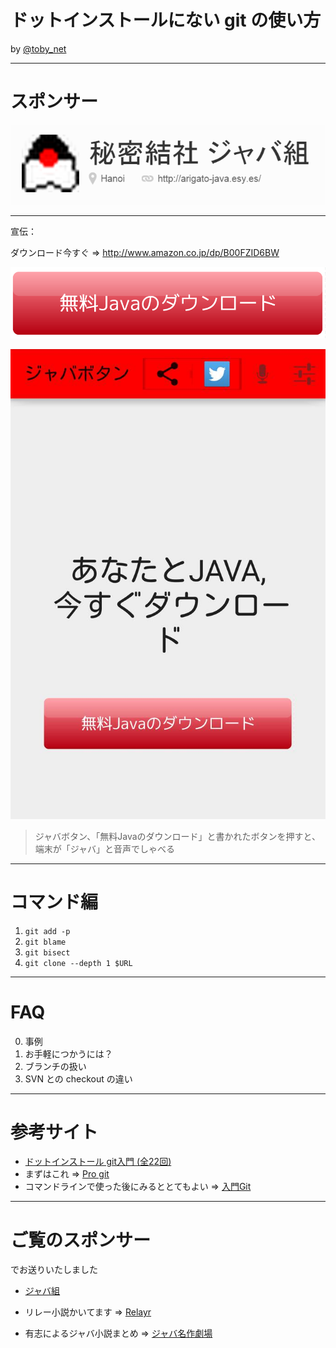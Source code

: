 # ドットインストールにない git の使い方

by [@toby_net](https://twitter.com/toby_net)

---

# スポンサー

[![秘密結社ジャバ組](./images/javagumi-logo.png)](https://github.com/arigato-java/)

---

宣伝：

ダウンロード今すぐ ⇒
<http://www.amazon.co.jp/dp/B00FZID6BW>

[![ジャバボタン](./images/dl_button.png)](https://github.com/arigato-java/JavaButton)

[![ジャバボタン](./images/java-button-android.jpg)](https://github.com/arigato-java/JavaButton)

> ジャバボタン、「無料Javaのダウンロード」と書かれたボタンを押すと、端末が「ジャバ」と音声でしゃべる 

---

# コマンド編

1. `git add -p`
2. `git blame`
3. `git bisect`
4. `git clone --depth 1 $URL`


---

# FAQ

0. 事例
1. お手軽につかうには？
2. ブランチの扱い
3. SVN との checkout の違い

---

# 参考サイト

* [ドットインストール git入門 (全22回)](http://dotinstall.com/lessons/basic_git)
* まずはこれ ⇒ [Pro git](http://git-scm.com/book/en/v2)
* コマンドラインで使った後にみるととてもよい ⇒ [入門Git](http://www.amazon.co.jp/dp/4798023809/)

---

# ご覧のスポンサー

でお送りいたしました

* [ジャバ組](https://github.com/arigato-java/JavaButton)

* リレー小説かいてます ⇒  [Relayr](http://relayr.herokuapp.com/)
* 有志によるジャバ小説まとめ ⇒  [ジャバ名作劇場](http://arigato-java.esy.es/shosetsu.html)


